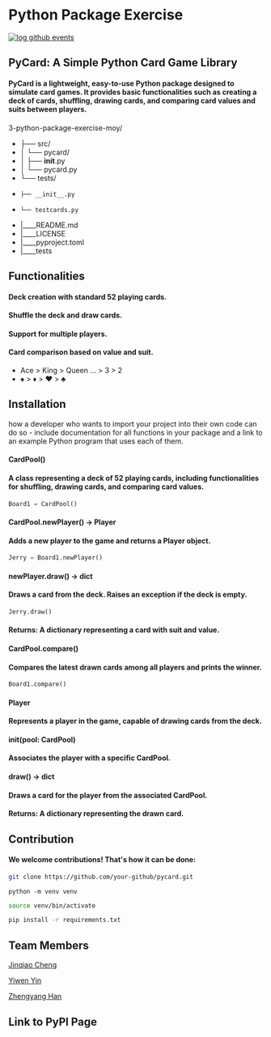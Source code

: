 # Python Package Exercise

[![log github events](https://github.com/software-students-spring2024/3-python-package-exercise-moy/actions/workflows/event-logger.yml/badge.svg)](https://github.com/software-students-spring2024/3-python-package-exercise-moy/actions/workflows/event-logger.yml)

## PyCard: A Simple Python Card Game Library

#### PyCard is a lightweight, easy-to-use Python package designed to simulate card games. It provides basic functionalities such as creating a deck of cards, shuffling, drawing cards, and comparing card values and suits between players.


####   
3-python-package-exercise-moy/
- ├── src/
- │   └── pycard/
- │       ├── __init__.py
- │       └── pycard.py
- └── tests/
-     ├── __init__.py
-     └── testcards.py
- |____README.md
- |____LICENSE
- |____pyproject.toml
- |____tests

## Functionalities

#### Deck creation with standard 52 playing cards.
#### Shuffle the deck and draw cards.
#### Support for multiple players.
#### Card comparison based on value and suit.
  - Ace > King > Queen ... > 3 > 2 
  - ♠️ > ♦️ > ❤️ > ♣️
## Installation

how a developer who wants to import your project into their own code can do so - include documentation for all functions in your package and a link to an example Python program that uses each of them.
#### CardPool()
#### A class representing a deck of 52 playing cards, including functionalities for shuffling, drawing cards, and comparing card values.

```python
Board1 = CardPool()
```
#### CardPool.newPlayer() -> Player
#### Adds a new player to the game and returns a Player object.
```python
Jerry = Board1.newPlayer()
```
#### newPlayer.draw() -> dict
#### Draws a card from the deck. Raises an exception if the deck is empty.
```python
Jerry.draw()
```
#### Returns: A dictionary representing a card with suit and value.

#### CardPool.compare()
#### Compares the latest drawn cards among all players and prints the winner.
```python
Board1.compare()
```

#### Player
#### Represents a player in the game, capable of drawing cards from the deck.
#### __init__(pool: CardPool)
#### Associates the player with a specific CardPool.
#### draw() -> dict
#### Draws a card for the player from the associated CardPool.
#### Returns: A dictionary representing the drawn card.

## Contribution

#### We welcome contributions! That's how it can be done:
```bash
git clone https://github.com/your-github/pycard.git
```
```basg
python -m venv venv
```
```bash
source venv/bin/activate
```
```bash
pip install -r requirements.txt
```
## Team Members

[Jinqiao Cheng](https://github.com/jinqiaocheng163)

[Yiwen Yin](https://github.com/YY35n)

[Zhengyang Han](https://github.com/Hmic1102)

## Link to PyPl Page

